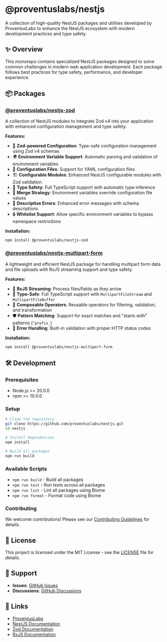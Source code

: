 # @proventuslabs/nestjs

A collection of high-quality NestJS packages and utilities developed by ProventusLabs to enhance the NestJS ecosystem with modern development practices and type safety.

## ✨ Overview

This monorepo contains specialized NestJS packages designed to solve common challenges in modern web application development. Each package follows best practices for type safety, performance, and developer experience.

## 📦 Packages

### [@proventuslabs/nestjs-zod](./packages/zod/)

A collection of NestJS modules to integrate Zod v4 into your application with enhanced configuration management and type safety.

**Features:**

- 🔧 **Zod-powered Configuration**: Type-safe configuration management using Zod v4 schemas
- 🌍 **Environment Variable Support**: Automatic parsing and validation of environment variables
- 📁 **Configuration Files**: Support for YAML configuration files
- 🏗️ **Configurable Modules**: Enhanced NestJS configurable modules with Zod validation
- 🎯 **Type Safety**: Full TypeScript support with automatic type inference
- 🔄 **Merge Strategy**: Environment variables override configuration file values
- 📝 **Descriptive Errors**: Enhanced error messages with schema descriptions
- 🔒 **Whitelist Support**: Allow specific environment variables to bypass namespace restrictions

**Installation:**

```bash
npm install @proventuslabs/nestjs-zod
```

### [@proventuslabs/nestjs-multipart-form](./packages/multipart-form/)

A lightweight and efficient NestJS package for handling multipart form data and file uploads with RxJS streaming support and type safety.

**Features:**

- 🔄 **RxJS Streaming**: Process files/fields as they arrive
- 🎯 **Type-Safe**: Full TypeScript support with `MultipartFileStream` and `MultipartFileBuffer`
- 🔧 **Composable Operators**: Reusable operators for filtering, validation, and transformation
- 🛡️ **Pattern Matching**: Support for exact matches and "starts with" patterns (`^prefix_`)
- 🚨 **Error Handling**: Built-in validation with proper HTTP status codes

**Installation:**

```bash
npm install @proventuslabs/nestjs-multipart-form
```

## 🛠️ Development

### Prerequisites

- Node.js >= 20.0.0
- npm >= 10.0.0

### Setup

```bash
# Clone the repository
git clone https://github.com/proventuslabs/nestjs.git
cd nestjs

# Install dependencies
npm install

# Build all packages
npm run build
```

### Available Scripts

- `npm run build` - Build all packages
- `npm run test` - Run tests across all packages
- `npm run lint` - Lint all packages using Biome
- `npm run format` - Format code using Biome

### Contributing

We welcome contributions! Please see our [Contributing Guidelines](./CONTRIBUTING.md) for details.

## 📄 License

This project is licensed under the MIT License - see the [LICENSE](./LICENSE) file for details.

## 🤝 Support

- **Issues**: [GitHub Issues](https://github.com/proventuslabs/nestjs/issues)
- **Discussions**: [GitHub Discussions](https://github.com/proventuslabs/nestjs/discussions)

## 🔗 Links

- [ProventusLabs](https://proventuslabs.com)
- [NestJS Documentation](https://nestjs.com)
- [Zod Documentation](https://zod.dev)
- [RxJS Documentation](https://rxjs.dev)
